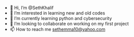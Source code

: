 - 👋 Hi, I’m @SethKhalif
- 👀 I’m interested in learning new and old codes
- 🌱 I’m currently learning python and cybersecurity 
- 💞️ I’m looking to collaborate on working on my first project 
- 📫 How to reach me sethemma10@yahoo.com

<!---
SethKhalif/SethKhalif is a ✨ special ✨ repository because its `README.md` (this file) appears on your GitHub profile.
You can click the Preview link to take a look at your changes.
--->
